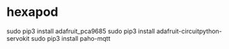 # hexapod

sudo pip3 install adafruit_pca9685
sudo pip3 install adafruit-circuitpython-servokit
sudo pip3 install paho-mqtt
